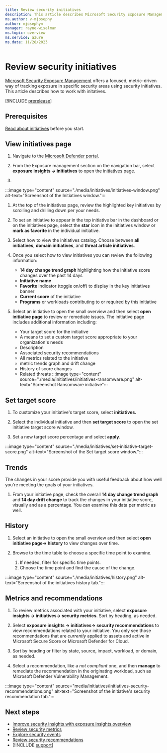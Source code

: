 ```yaml
---
title: Review security initiatives
description: This article describes Microsoft Security Exposure Management initiatives and how Initiatives work.
ms.author: v-mjosephy
author: mjosephym
manager: rayne-wiselman
ms.topic: overview
ms.service: azure
ms.date: 11/28/2023
---
```


# Review security initiatives

[Microsoft Security Exposure Management](microsoft-security-exposure-management.md) offers a focused, metric-driven way of tracking exposure in specific security areas using security initiatives. This article describes how to work with initatives.

[!INCLUDE [prerelease](../includes//prerelease.md)]

## Prerequisites

[Read about initiatives](exposure-insights-overview.md#initiatives) before you start.

## View initiatives page

1. Navigate to the [Microsoft Defender portal](https://security.microsoft.com/).

1. From the Exposure management section on the navigation bar, select **exposure insights -> initiatives** to open the [initiatives](https://security.microsoft.com/exposure-initiatives) page.
1. 
:::image type="content" source="./media/initiatives/initiatives-window.png" alt-text="Screenshot of the Initiatives window.":::

1. At the top of the initiatives page, review the highlighted key initiatives by scrolling and drilling down per your needs.

1. To set an initiative to appear in the top initiative bar in the dashboard or on the initiatives page, select the **star** icon in the initiatives window or **mark as favorite** in the individual initiative.
1. Select how to view the initiatives catalog. Choose between **all initiatives**, **domain initiatives**, and **threat article initiatives**.

1. Once you select how to view initiatives you can review the following information:
    - **14 day change trend graph** highlighting how the initiative score changes over the past 14 days
    - **Initiative name**
    - **Favorite** indicator (toggle on/off) to display in the key initiatives banner
    - **Current score** of the initiative
    - **Programs** or workloads contributing to or required by this initiative

1. Select an initiative to open the small overview and then select **open initiative page** to review or remediate issues. The initiative page includes additional information including:
    - Your target score for the initiative
    - A means to set a custom target score appropriate to your organization's needs
    - Description
    - Associated security recommendations
    - All metrics related to the initiative
    - metric trends graph and drift change
    - History of score changes
    - Related threats
:::image type="content" source="./media/initiatives/initiatives-ransomware.png" alt-text="Screenshot Ransomware initiative":::

## Set target score
<!-- distinction between score and current value percentage-->
1. To customize your initiative's target score, select **initiatives.**

1. Select the individual initiative and then **set target score** to open the set initiative target score window.

1. Set a new target score percentage and select **apply**.

:::image type="content" source="./media/initiatives/set-initiative-target-score.png" alt-text="Screenshot of the Set target score window.":::

## Trends

The changes in your score provide you with useful feedback about how well you're meeting the goals of your initiatives.

1. From your initiative page, check the overall **14 day change trend graph** and **14 day drift change** to track the changes in your initiative score, visually and as a percentage. You can examine this data per metric as well.

## History

1. Select an initiative to open the small overview and then select **open initiative page-> history** to view changes over time.

1. Browse to the time table to choose a specific time point to examine.
    1. If needed, filter for specific time points.
    1. Choose the time point and find the cause of the change.
<!-- note that history may need to go outand replaced with this: The **14 day change trend graph** and **14 day drift change** track the changes in your initiative score, visually and as a percentage. -->
:::image type="content" source="./media/initiatives/history.png" alt-text="Screenshot of the initiatives history tab.":::

## Metrics and recommendations

1. To review metrics associated with your initiative, select **exposure insights -> initiatives-> security metrics**. Sort by heading, as needed.

1. Select **exposure insights -> initiatives-> security recommendations** to view recommendations related to your initiative. You only see those recommendations that are *currently* applied to assets and active in Microsoft Secure Score or Microsoft Defender for Cloud.

1. Sort by heading or filter by state, source, impact, workload, or domain, as needed.

1. Select a recommendation, like a *not compliant* one, and then **manage** to remediate the recommendation in the originating workload, such as Microsoft Defender Vulnerability Management.

:::image type="content" source="media/initiatives/initiatives-security-recommendations.png" alt-text="Screenshot of the initiative's security recommendation tab.":::

## Next steps

- [Improve security insights with exposure insights overview](exposure-insights-overview.md)
- [Review security metrics](security-metrics.md)
- [Explore security events](security-events.md)
- [Review security recommendations](security-recommendations.md)
- [!INCLUDE [support](../includes//support.md)]

